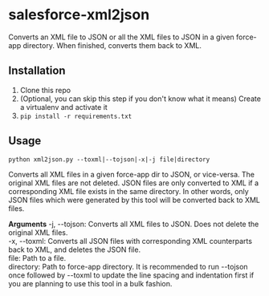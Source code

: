 # salesforce-xml2json
Converts an XML file to JSON or all the XML files to JSON in a given force-app directory. When finished, converts them back to XML.

## Installation
1. Clone this repo
2. (Optional, you can skip this step if you don't know what it means) Create a virtualenv and activate it
3. ```pip install -r requirements.txt```

## Usage
```python xml2json.py --toxml|--tojson|-x|-j file|directory```

Converts all XML files in a given force-app dir to JSON, or vice-versa. The original XML files are not deleted. JSON files are only converted to XML if a corresponding XML file exists in the same directory. In other words, only JSON files which were generated by this tool will be converted back to XML files.

**Arguments**
 -j, --tojson:     Converts all XML files to JSON. Does not delete the original XML files.  
 -x, --toxml:      Converts all JSON files with corresponding XML counterparts back to XML, and deletes the JSON file.  
 file:             Path to a file.  
 directory:        Path to force-app directory. It is recommended to run --tojson once followed by --toxml to update the line spacing and indentation first if you are planning to use this tool in a bulk fashion.